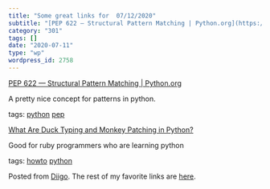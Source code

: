 ```yaml
---
title: "Some great links for  07/12/2020"
subtitle: "[PEP 622 — Structural Pattern Matching | Python.org](https://www.python.org/dev/peps/pep-0622/)"
category: "301"
tags: []
date: "2020-07-11"
type: "wp"
wordpress_id: 2758
---
```

[PEP 622 — Structural Pattern Matching | Python.org](https://www.python.org/dev/peps/pep-0622/) 

A pretty nice concept for patterns in python. 

 tags: [python](https://www.diigo.com/user/pitosalas/python) [pep](https://www.diigo.com/user/pitosalas/pep)

 [What Are Duck Typing and Monkey Patching in Python?](https://link.medium.com/QjntJ3XL27) 

Good for ruby programmers who are learning python 

 tags: [howto](https://www.diigo.com/user/pitosalas/howto) [python](https://www.diigo.com/user/pitosalas/python)

Posted from [Diigo](https://www.diigo.com). The rest of my favorite links are [here](https://www.diigo.com/user/pitosalas).